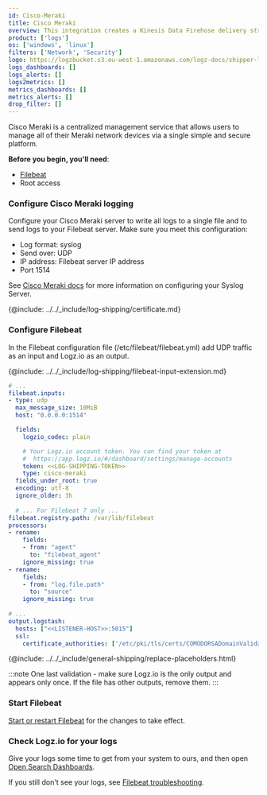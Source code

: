 ```yaml
---
id: Cisco-Meraki
title: Cisco Meraki
overview: This integration creates a Kinesis Data Firehose delivery stream that links to your Amazon S3 metrics stream and then sends the metrics to your Logz.io account. It also creates a Lambda function that adds AWS namespaces to the metric stream, and a Lambda function that collects and ships the resources' tags.
product: ['logs']
os: ['windows', 'linux']
filters: ['Network', 'Security']
logo: https://logzbucket.s3.eu-west-1.amazonaws.com/logz-docs/shipper-logos/cisco-meraki-logo.png
logs_dashboards: []
logs_alerts: []
logs2metrics: []
metrics_dashboards: []
metrics_alerts: []
drop_filter: []
---
```


Cisco Meraki is a centralized management service that allows users to manage all of their Meraki network devices via a single simple and secure platform. 


**Before you begin, you'll need**:

* [Filebeat](https://www.elastic.co/guide/en/beats/filebeat/current/filebeat-installation.html)
* Root access

 

### Configure Cisco Meraki logging

Configure your Cisco Meraki server to write all logs to a single file and to send logs to your Filebeat server.
Make sure you meet this configuration:

* Log format: syslog
* Send over: UDP
* IP address: Filebeat server IP address
* Port 1514


See [Cisco Meraki docs](https://documentation.meraki.com/zGeneral_Administration/Monitoring_and_Reporting/Syslog_Server_Overview_and_Configuration) for more information
on configuring your Syslog Server.

{@include: ../../_include/log-shipping/certificate.md}

### Configure Filebeat

In the Filebeat configuration file (/etc/filebeat/filebeat.yml) add UDP traffic as an input
and Logz.io as an output.

{@include: ../../_include/log-shipping/filebeat-input-extension.md}


```yaml
# ...
filebeat.inputs:
- type: udp
  max_message_size: 10MiB
  host: "0.0.0.0:1514"

  fields:
    logzio_codec: plain

    # Your Logz.io account token. You can find your token at
    #  https://app.logz.io/#/dashboard/settings/manage-accounts
    token: <<LOG-SHIPPING-TOKEN>>
    type: cisco-meraki
  fields_under_root: true
  encoding: utf-8
  ignore_older: 3h 
  
  # ... For Filebeat 7 only ...
filebeat.registry.path: /var/lib/filebeat
processors:
- rename:
    fields:
    - from: "agent"
      to: "filebeat_agent"
    ignore_missing: true
- rename:
    fields:
    - from: "log.file.path"
      to: "source"
    ignore_missing: true
    
# ...
output.logstash:
  hosts: ["<<LISTENER-HOST>>:5015"]
  ssl:
    certificate_authorities: ['/etc/pki/tls/certs/COMODORSADomainValidationSecureServerCA.crt']
```

{@include: ../../_include/general-shipping/replace-placeholders.html}


:::note
One last validation - make sure Logz.io is the only output and appears only once.
If the file has other outputs, remove them.
:::
 


### Start Filebeat


[Start or restart Filebeat](https://www.elastic.co/guide/en/beats/filebeat/master/filebeat-starting.html) for the changes to take effect.


### Check Logz.io for your logs

Give your logs some time to get from your system to ours, and then open [Open Search Dashboards](https://app.logz.io/#/dashboard/osd).

If you still don't see your logs, see [Filebeat troubleshooting](https://docs.logz.io/docs/user-guide/log-management/troubleshooting/troubleshooting-filebeat/).

 
